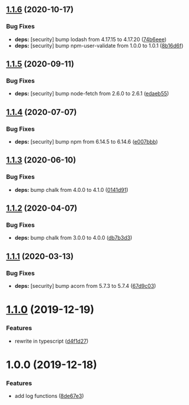 ## [1.1.6](https://github.com/eliasnorrby/log-util/compare/v1.1.5...v1.1.6) (2020-10-17)


### Bug Fixes

* **deps:** [security] bump lodash from 4.17.15 to 4.17.20 ([74b6eee](https://github.com/eliasnorrby/log-util/commit/74b6eeec3aa705487f70c74de7f6c36d9a0bde92))
* **deps:** [security] bump npm-user-validate from 1.0.0 to 1.0.1 ([8b16d6f](https://github.com/eliasnorrby/log-util/commit/8b16d6f21a26b84dea21c95c7beeb0423a272c1c))

## [1.1.5](https://github.com/eliasnorrby/log-util/compare/v1.1.4...v1.1.5) (2020-09-11)


### Bug Fixes

* **deps:** [security] bump node-fetch from 2.6.0 to 2.6.1 ([edaeb55](https://github.com/eliasnorrby/log-util/commit/edaeb5552ef444799b030907914928521889b058))

## [1.1.4](https://github.com/eliasnorrby/log-util/compare/v1.1.3...v1.1.4) (2020-07-07)


### Bug Fixes

* **deps:** [security] bump npm from 6.14.5 to 6.14.6 ([e007bbb](https://github.com/eliasnorrby/log-util/commit/e007bbbf59fbf8cd58c7bea75c953a162c7db8e5))

## [1.1.3](https://github.com/eliasnorrby/log-util/compare/v1.1.2...v1.1.3) (2020-06-10)


### Bug Fixes

* **deps:** bump chalk from 4.0.0 to 4.1.0 ([0141d91](https://github.com/eliasnorrby/log-util/commit/0141d912d717d1a70c6e9f7f4e89030c915586df))

## [1.1.2](https://github.com/eliasnorrby/log-util/compare/v1.1.1...v1.1.2) (2020-04-07)


### Bug Fixes

* **deps:** bump chalk from 3.0.0 to 4.0.0 ([db7b3d3](https://github.com/eliasnorrby/log-util/commit/db7b3d3dad3105111b6b0cb102c58b8607c51c5d))

## [1.1.1](https://github.com/eliasnorrby/log-util/compare/v1.1.0...v1.1.1) (2020-03-13)


### Bug Fixes

* **deps:** [security] bump acorn from 5.7.3 to 5.7.4 ([67d9c03](https://github.com/eliasnorrby/log-util/commit/67d9c03c444b0e927b0d44080f2e9a25df1128d3))

# [1.1.0](https://github.com/eliasnorrby/log-util/compare/v1.0.0...v1.1.0) (2019-12-19)


### Features

* rewrite in typescript ([d4f1d27](https://github.com/eliasnorrby/log-util/commit/d4f1d274b4a7b50d267d58aaa00060b11657e50e))

# 1.0.0 (2019-12-18)


### Features

* add log functions ([8de67e3](https://github.com/eliasnorrby/log-util/commit/8de67e371d51455a7fcd185bdce9675e470cd895))
